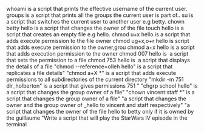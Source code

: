  whoami is a script that prints the effective username of the current user.
 groups is a script that prints all the groups the current user is part of..
 su is a script that switches the current user to another user e.g betty.
 chown betty hello is a script that changes the owner of the file
 touch hello is a script that creates an empty file e.g hello.
 chmod u+x hello is a script that adds execute permission to the file owner
 chmod ug+x,o+r hello is script that adds execute permission to the owner,grou
 chmod a+x hello is a script that adds execution permission to the owner
 chmod 007 hello is  a script that sets the permission to a file
 chmod 753 hello is  a script that displays the details of a file 
 "chmod --reference=olleh hello" is a script that replicates a file details" 
 "chmod a+X *" is a script that adds execute permissions to all subdirectories of the current directory
 "mkdir -m 751 dir_holberton" is a script that gives permissions 751  " 
 "chgrp school hello" is a script that changes the group owner of a file" 
 "chown vincent:staff *" is a script that changes the group owner of a file" 
 "a script that changes the owner and the group owner of _hello to vincent and staff respectively" 
 "a script that changes the owner of the file hello to betty only if it is owned by the guillaume
 "Write a script that will play the StarWars IV episode in the terminal 
